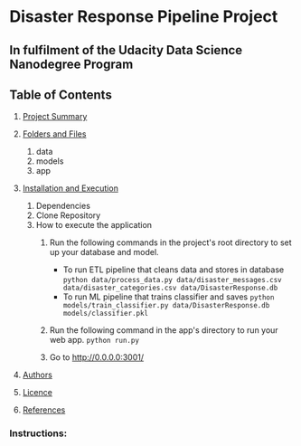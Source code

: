 # Disaster Response Pipeline Project
## In fulfilment of the Udacity Data Science Nanodegree Program

## Table of Contents
1. [Project Summary](#summary)
2. [Folders and Files](#folders_files)
	1. data 	
	2. models	
	3. app	
3. [Installation and Execution](#InstAndExec)
	1. Dependencies
	2. Clone Repository
	3. How to execute the application
		1. Run the following commands in the project's root directory to set up your database and model.
		    - To run ETL pipeline that cleans data and stores in database
		     `python data/process_data.py data/disaster_messages.csv data/disaster_categories.csv data/DisasterResponse.db`
		    - To run ML pipeline that trains classifier and saves
		     `python models/train_classifier.py data/DisasterResponse.db models/classifier.pkl`

		2. Run the following command in the app's directory to run your web app.
		    `python run.py`

		3. Go to http://0.0.0.0:3001/


4. [Authors](#Authors)
5. [Licence](#Licence)
6. [References](#References)



### Instructions:


